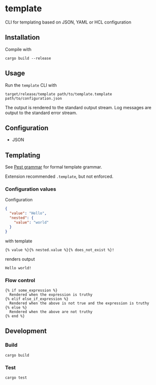 # template

CLI for templating based on JSON, YAML or HCL configuration

## Installation

Compile with
```shell
cargo build --release
```

## Usage

Run the `template` CLI with
```shell
target/release/template path/to/template.template path/to/configuration.json
```

The output is rendered to the standard output stream. Log messages are output to the standard error stream.

## Configuration

- JSON

## Templating

See [Pest grammar](./src/template.pest) for formal template grammar.

Extension recommended `.template`, but not enforced.

### Configuration values

Configuration 
```json
{
  "value": "Hello",
  "nested": {
    "value": "world"
  }
}
```
with template
```
{% value %}{% nested.value %}{% does_not_exist %}!
```
renders output
```
Hello world!
```

### Flow control

```
{% if some_expression %}
  Rendered when the expression is truthy
{% elif else_if_expression %}
  Rendered when the above is not true and the expression is truthy
{% else %}
  Rendered when the above are not truthy
{% end %}
```

## Development

### Build

```shell
cargo build
```

### Test

```shell
cargo test
```